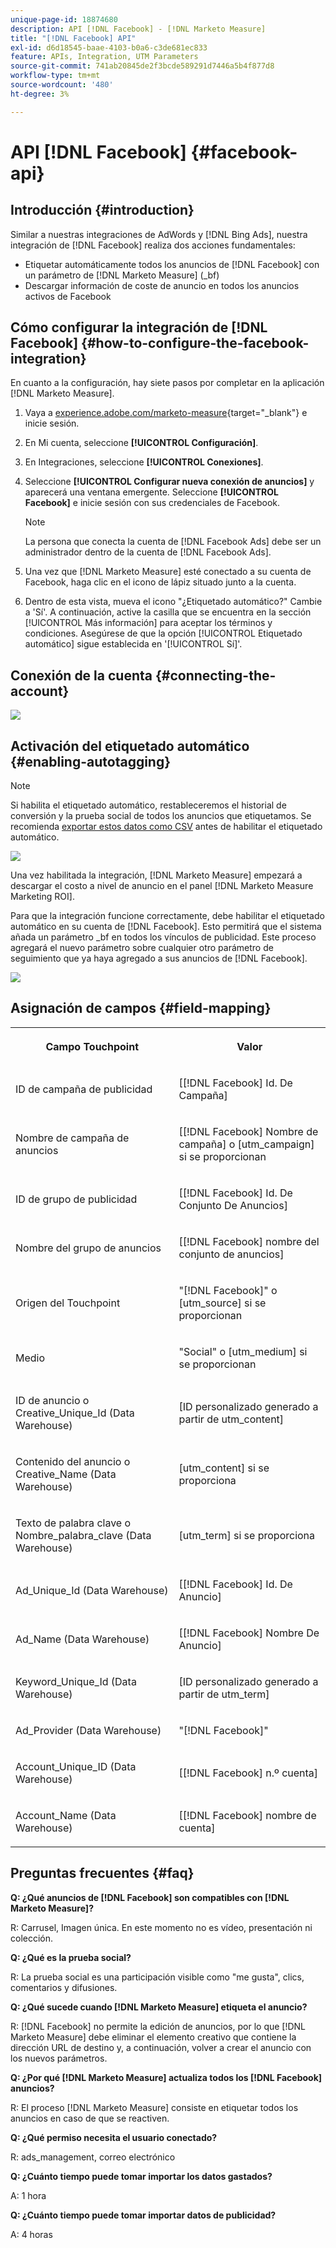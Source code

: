 ```yaml
---
unique-page-id: 18874680
description: API [!DNL Facebook] - [!DNL Marketo Measure]
title: "[!DNL Facebook] API"
exl-id: d6d18545-baae-4103-b0a6-c3de681ec833
feature: APIs, Integration, UTM Parameters
source-git-commit: 741ab20845de2f3bcde589291d7446a5b4f877d8
workflow-type: tm+mt
source-wordcount: '480'
ht-degree: 3%

---
```


# API [!DNL Facebook] {#facebook-api}

## Introducción {#introduction}

Similar a nuestras integraciones de AdWords y [!DNL Bing Ads], nuestra integración de [!DNL Facebook] realiza dos acciones fundamentales:

* Etiquetar automáticamente todos los anuncios de [!DNL Facebook] con un parámetro de [!DNL Marketo Measure] (_bf)
* Descargar información de coste de anuncio en todos los anuncios activos de Facebook

## Cómo configurar la integración de [!DNL Facebook] {#how-to-configure-the-facebook-integration}

En cuanto a la configuración, hay siete pasos por completar en la aplicación [!DNL Marketo Measure].

1. Vaya a [experience.adobe.com/marketo-measure](https://experience.adobe.com/marketo-measure){target="_blank"} e inicie sesión.
1. En Mi cuenta, seleccione **[!UICONTROL Configuración]**.
1. En Integraciones, seleccione **[!UICONTROL Conexiones]**.
1. Seleccione **[!UICONTROL Configurar nueva conexión de anuncios]** y aparecerá una ventana emergente. Seleccione **[!UICONTROL Facebook]** e inicie sesión con sus credenciales de Facebook.

   >[!NOTE]
   >
   >La persona que conecta la cuenta de [!DNL Facebook Ads] debe ser un administrador dentro de la cuenta de [!DNL Facebook Ads].

1. Una vez que [!DNL Marketo Measure] esté conectado a su cuenta de Facebook, haga clic en el icono de lápiz situado junto a la cuenta.
1. Dentro de esta vista, mueva el icono &quot;¿Etiquetado automático?&quot; Cambie a &#39;Sí&#39;. A continuación, active la casilla que se encuentra en la sección [!UICONTROL Más información] para aceptar los términos y condiciones. Asegúrese de que la opción [!UICONTROL Etiquetado automático] sigue establecida en &#39;[!UICONTROL Sí]&#39;.

## Conexión de la cuenta {#connecting-the-account}

![](assets/1.gif)

## Activación del etiquetado automático {#enabling-autotagging}

>[!NOTE]
>
>Si habilita el etiquetado automático, restableceremos el historial de conversión y la prueba social de todos los anuncios que etiquetamos. Se recomienda [exportar estos datos como CSV](https://www.facebook.com/business/help/205067636197240) antes de habilitar el etiquetado automático.

![](assets/2-2.png)

Una vez habilitada la integración, [!DNL Marketo Measure] empezará a descargar el costo a nivel de anuncio en el panel [!DNL Marketo Measure Marketing ROI].

Para que la integración funcione correctamente, debe habilitar el etiquetado automático en su cuenta de [!DNL Facebook]. Esto permitirá que el sistema añada un parámetro _bf en todos los vínculos de publicidad. Este proceso agregará el nuevo parámetro sobre cualquier otro parámetro de seguimiento que ya haya agregado a sus anuncios de [!DNL Facebook].

![](assets/3.gif)

## Asignación de campos {#field-mapping}

<table> 
 <colgroup> 
  <col> 
  <col> 
 </colgroup> 
 <tbody> 
  <tr> 
   <th><p><strong>Campo Touchpoint</strong></p></th> 
   <th><p><strong>Valor</strong></p></th> 
  </tr> 
  <tr> 
   <td><p>ID de campaña de publicidad</p></td> 
   <td><p>[[!DNL Facebook] Id. De Campaña]</p></td> 
  </tr> 
  <tr> 
   <td><p>Nombre de campaña de anuncios </p></td> 
   <td><p>[[!DNL Facebook] Nombre de campaña] o [utm_campaign] si se proporcionan</p></td> 
  </tr> 
  <tr> 
   <td><p>ID de grupo de publicidad</p></td> 
   <td><p>[[!DNL Facebook] Id. De Conjunto De Anuncios]</p></td> 
  </tr> 
  <tr> 
   <td><p>Nombre del grupo de anuncios</p></td> 
   <td><p>[[!DNL Facebook] nombre del conjunto de anuncios]</p></td> 
  </tr> 
  <tr> 
   <td><p>Origen del Touchpoint</p></td> 
   <td><p>"[!DNL Facebook]" o [utm_source] si se proporcionan</p></td> 
  </tr> 
  <tr> 
   <td><p>Medio</p></td> 
   <td><p>"Social" o [utm_medium] si se proporcionan</p></td> 
  </tr> 
  <tr> 
   <td><p>ID de anuncio o Creative_Unique_Id (Data Warehouse)</p></td> 
   <td><p>[ID personalizado generado a partir de utm_content]</p></td> 
  </tr> 
  <tr> 
   <td><p>Contenido del anuncio o Creative_Name (Data Warehouse)</p></td> 
   <td><p>[utm_content] si se proporciona</p></td> 
  </tr> 
  <tr> 
   <td><p>Texto de palabra clave o Nombre_palabra_clave (Data Warehouse)</p></td> 
   <td><p>[utm_term] si se proporciona</p></td> 
  </tr> 
  <tr> 
   <td><p>Ad_Unique_Id (Data Warehouse)</p></td> 
   <td><p>[[!DNL Facebook] Id. De Anuncio]</p></td> 
  </tr> 
  <tr> 
   <td><p>Ad_Name (Data Warehouse)</p></td> 
   <td><p>[[!DNL Facebook] Nombre De Anuncio]</p></td> 
  </tr> 
  <tr> 
   <td><p>Keyword_Unique_Id (Data Warehouse)</p></td> 
   <td><p>[ID personalizado generado a partir de utm_term]</p></td> 
  </tr> 
  <tr> 
   <td><p>Ad_Provider (Data Warehouse)</p></td> 
   <td><p>"[!DNL Facebook]"</p></td> 
  </tr> 
  <tr> 
   <td><p>Account_Unique_ID (Data Warehouse)</p></td> 
   <td><p>[[!DNL Facebook] n.º cuenta]</p></td> 
  </tr> 
  <tr> 
   <td><p>Account_Name (Data Warehouse)</p></td> 
   <td><p>[[!DNL Facebook] nombre de cuenta]</p></td> 
  </tr> 
 </tbody> 
</table>

## Preguntas frecuentes {#faq}

**Q: ¿Qué anuncios de [!DNL Facebook] son compatibles con [!DNL Marketo Measure]?**

R: Carrusel, Imagen única. En este momento no es vídeo, presentación ni colección.

**Q: ¿Qué es la prueba social?**

R: La prueba social es una participación visible como &quot;me gusta&quot;, clics, comentarios y difusiones.

**Q: ¿Qué sucede cuando [!DNL Marketo Measure] etiqueta el anuncio?**

R: [!DNL Facebook] no permite la edición de anuncios, por lo que [!DNL Marketo Measure] debe eliminar el elemento creativo que contiene la dirección URL de destino y, a continuación, volver a crear el anuncio con los nuevos parámetros.

**Q: ¿Por qué [!DNL Marketo Measure] actualiza todos los [!DNL Facebook] anuncios?**

R: El proceso [!DNL Marketo Measure] consiste en etiquetar todos los anuncios en caso de que se reactiven.

**Q: ¿Qué permiso necesita el usuario conectado?**

R: ads_management, correo electrónico

**Q: ¿Cuánto tiempo puede tomar importar los datos gastados?**

A: 1 hora

**Q: ¿Cuánto tiempo puede tomar importar datos de publicidad?**

A: 4 horas
